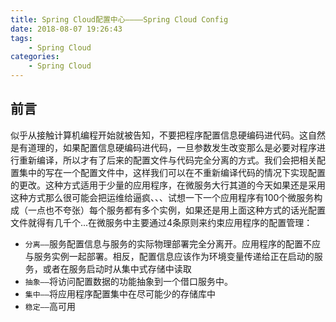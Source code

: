 ```yaml
---
title: Spring Cloud配置中心————Spring Cloud Config
date: 2018-08-07 19:26:43
tags:
    - Spring Cloud
categories:
    - Spring Cloud
---
```


## 前言
似乎从接触计算机编程开始就被告知，不要把程序配置信息硬编码进代码。这自然是有道理的，如果配置信息硬编码进代码，一旦参数发生改变那么是必要对程序进行重新编译，所以才有了后来的配置文件与代码完全分离的方式。我们会把相关配置集中的写在一个配置文件中，这样我们可以在不重新编译代码的情况下实现配置的更改。这种方式适用于少量的应用程序，在微服务大行其道的今天如果还是采用这种方式那么很可能会把运维给逼疯、、、试想一下一个应用程序有100个微服务构成（一点也不夸张）每个服务都有多个实例，如果还是用上面这种方式的话光配置文件就得有几千个...在微服务中主要通过4条原则来约束应用程序的配置管理：
- `分离——`服务配置信息与服务的实际物理部署完全分离开。应用程序的配置不应与服务实例一起部署。相反，配置信息应该作为环境变量传递给正在启动的服务，或者在服务启动时从集中式存储中读取
- `抽象——`将访问配置数据的功能抽象到一个借口服务中。
- `集中——`将应用程序配置集中在尽可能少的存储库中
- `稳定——`高可用

<!--more-->